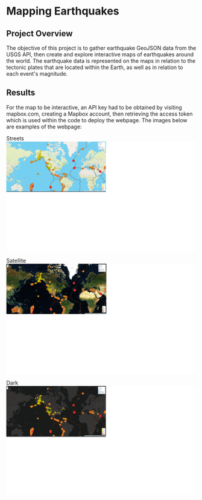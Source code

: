 # Mapping Earthquakes

## Project Overview

The objective of this project is to gather earthquake GeoJSON data from the USGS API, then create and explore interactive maps of earthquakes around the world.
The earthquake data is represented on the maps in relation to the tectonic plates that are located within the Earth, as well as in relation to each event's magnitude.

## Results

For the map to be interactive, an API key had to be obtained by visiting mapbox.com, creating a Mapbox account, then retrieving the access token which is used within the code to deploy the webpage. The images below are examples of the webpage:

Streets
![alt text](https://github.com/SThieshen/Mapping_Earthquakes/blob/main/Development/street_view.png)

Satellite
![alt text](https://github.com/SThieshen/Mapping_Earthquakes/blob/main/Development/satellite_view.png)

Dark
![alt text](https://github.com/SThieshen/Mapping_Earthquakes/blob/main/Development/dark_view.png)
